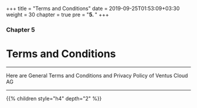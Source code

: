 +++
title = "Terms and Conditions"
date = 2019-09-25T01:53:09+03:30
weight = 30
chapter = true
pre = "<b>5. </b>"
+++

### Chapter 5
# **Terms and Conditions**
___
Here are General Terms and Conditions and Privacy Policy of Ventus Cloud AG
___

{{% children style="h4" depth="2" %}}
